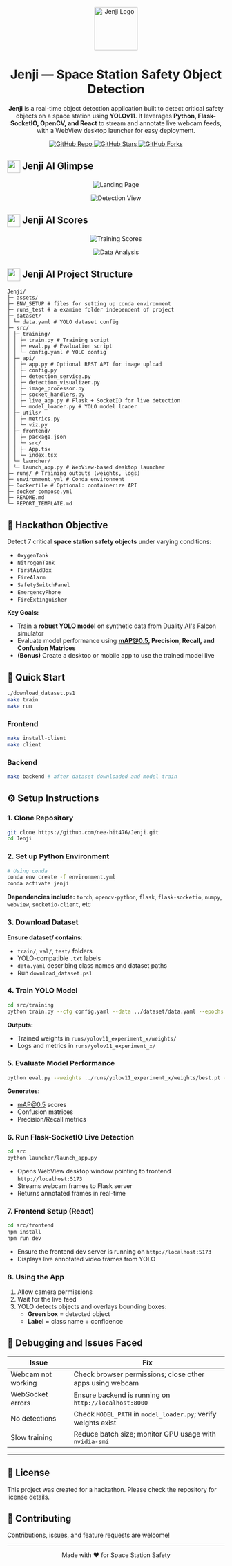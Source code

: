 
<p align="center">
  <img src="assets/jenji.png" alt="Jenji Logo" width="100" height="100"/>
</p>

<h1 align="center">Jenji — Space Station Safety Object Detection</h1>

<p align="center">
  <strong>Jenji</strong> is a real-time object detection application built to detect critical safety objects on a space station using <strong>YOLOv11</strong>. It leverages <strong>Python, Flask-SocketIO, OpenCV, and React</strong> to stream and annotate live webcam feeds, with a WebView desktop launcher for easy deployment.
</p>

<p align="center">
  <a href="https://github.com/nee-hit476/Jenji/tree/master">
    <img src="https://img.shields.io/badge/GitHub-Jenji-blue" alt="GitHub Repo"/>
  </a>
  <a href="https://github.com/nee-hit476/Jenji/stargazers">
    <img src="https://img.shields.io/github/stars/nee-hit476/Jenji?style=social" alt="GitHub Stars"/>
  </a>
  <a href="https://github.com/nee-hit476/Jenji/network/members">
    <img src="https://img.shields.io/github/forks/nee-hit476/Jenji?style=social" alt="GitHub Forks"/>
  </a>
</p>

## <img src="assets/jenji.png" width="30" align="center"/> Jenji AI Glimpse

<p align="center">
  <img src="assets/landing.png" alt="Landing Page"/>
</p>

<p align="center">
  <img src="assets/detection.png" alt="Detection View"/>
</p>


## <img src="assets/jenji.png" width="30" align="center"/> Jenji AI Scores

<p align="center">
  <img src="assets/trained_scores.png" alt="Training Scores"/>
</p>

<p align="center">
  <img src="assets/dat.png" alt="Data Analysis"/>
</p>


## <img src="assets/jenji.png" width="30" align="center"/> Jenji AI Project Structure

```
Jenji/
├─ assets/
├─ ENV_SETUP # files for setting up conda environment
├─ runs_test # a examine folder independent of project
├─ dataset/
│ └─ data.yaml # YOLO dataset config
├─ src/
│ ├─ training/
│ │ ├─ train.py # Training script
│ │ ├─ eval.py # Evaluation script
│ │ └─ config.yaml # YOLO config
│ ├─ api/
│ │ ├─ app.py # Optional REST API for image upload
│ │ ├─ config.py
│ │ ├─ detection_service.py
│ │ ├─ detection_visualizer.py
│ │ ├─ image_processor.py
│ │ ├─ socket_handlers.py
│ │ ├─ live_app.py # Flask + SocketIO for live detection
│ │ └─ model_loader.py # YOLO model loader
│ ├─ utils/
│ │ ├─ metrics.py
│ │ └─ viz.py
│ ├─ frontend/
│ │ ├─ package.json
│ │ └─ src/
│ │ ├─ App.tsx
│ │ └─ index.tsx
│ └─ launcher/
│ └─ launch_app.py # WebView-based desktop launcher
├─ runs/ # Training outputs (weights, logs)
├─ environment.yml # Conda environment
├─ Dockerfile # Optional: containerize API
├─ docker-compose.yml 
├─ README.md
└─ REPORT_TEMPLATE.md
```


## 🎯 Hackathon Objective

Detect 7 critical **space station safety objects** under varying conditions:
- `OxygenTank`
- `NitrogenTank`
- `FirstAidBox`
- `FireAlarm`
- `SafetySwitchPanel`
- `EmergencyPhone`
- `FireExtinguisher`

**Key Goals:**
- Train a **robust YOLO model** on synthetic data from Duality AI's Falcon simulator
- Evaluate model performance using **mAP@0.5, Precision, Recall, and Confusion Matrices**
- **(Bonus)** Create a desktop or mobile app to use the trained model live


## 🚀 Quick Start

```bash
./download_dataset.ps1
make train
make run 
```

### Frontend 
```bash
make install-client
make client
```

### Backend
```bash
make backend # after dataset downloaded and model train
```

## ⚙️ Setup Instructions

### 1. Clone Repository

```bash
git clone https://github.com/nee-hit476/Jenji.git
cd Jenji
```

### 2. Set up Python Environment

```bash
# Using conda
conda env create -f environment.yml
conda activate jenji
```

**Dependencies include:**
`torch`, `opencv-python`, `flask`, `flask-socketio`, `numpy`, `webview`, `socketio-client`, etc

### 3. Download Dataset

**Ensure dataset/ contains**: 
- `train/`, `val/`, `test/` folders
- YOLO-compatible `.txt` labels
- `data.yaml` describing class names and dataset paths
- Run `download_dataset.ps1`

### 4. Train YOLO Model

```bash
cd src/training
python train.py --cfg config.yaml --data ../dataset/data.yaml --epochs 50 --batch-size 16
```

**Outputs:**
- Trained weights in `runs/yolov11_experiment_x/weights/`
- Logs and metrics in `runs/yolov11_experiment_x/`

### 5. Evaluate Model Performance

```bash
python eval.py --weights ../runs/yolov11_experiment_x/weights/best.pt --data ../dataset/data.yaml
```

**Generates:**
- mAP@0.5 scores
- Confusion matrices
- Precision/Recall metrics

### 6. Run Flask-SocketIO Live Detection

```bash
cd src
python launcher/launch_app.py
```

- Opens WebView desktop window pointing to frontend `http://localhost:5173`
- Streams webcam frames to Flask server
- Returns annotated frames in real-time

### 7. Frontend Setup (React)

```bash
cd src/frontend
npm install
npm run dev
```

- Ensure the frontend dev server is running on `http://localhost:5173`
- Displays live annotated video frames from YOLO

### 8. Using the App

1. Allow camera permissions
2. Wait for the live feed
3. YOLO detects objects and overlays bounding boxes:
    - **Green box** = detected object
    - **Label** = class name + confidence


## 🐛 Debugging and Issues Faced

| Issue              | Fix                                                           |
| ------------------ | ------------------------------------------------------------- |
| Webcam not working | Check browser permissions; close other apps using webcam      |
| WebSocket errors   | Ensure backend is running on `http://localhost:8000`          |
| No detections      | Check `MODEL_PATH` in `model_loader.py`; verify weights exist |
| Slow training      | Reduce batch size; monitor GPU usage with `nvidia-smi`        |

---

## 📝 License

This project was created for a hackathon. Please check the repository for license details.


## 🤝 Contributing

Contributions, issues, and feature requests are welcome!

---

<p align="center">Made with ❤️ for Space Station Safety</p>